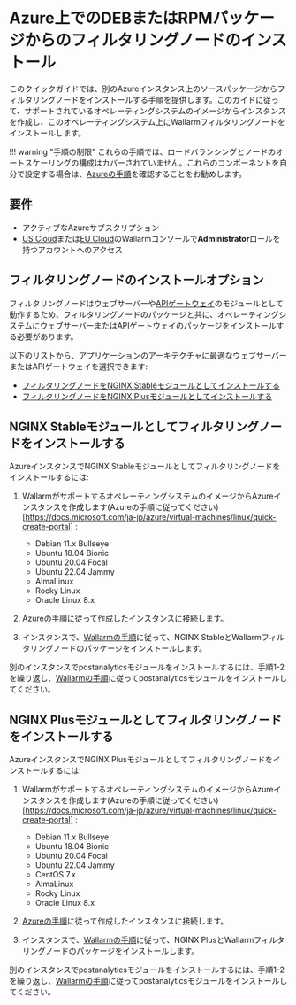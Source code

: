 # Azure上でのDEBまたはRPMパッケージからのフィルタリングノードのインストール

このクイックガイドでは、別のAzureインスタンス上のソースパッケージからフィルタリングノードをインストールする手順を提供します。このガイドに従って、サポートされているオペレーティングシステムのイメージからインスタンスを作成し、このオペレーティングシステム上にWallarmフィルタリングノードをインストールします。

!!! warning "手順の制限"
    これらの手順では、ロードバランシングとノードのオートスケーリングの構成はカバーされていません。これらのコンポーネントを自分で設定する場合は、[Azureの手順](https://docs.microsoft.com/ja-jp/azure/virtual-machines/linux/tutorial-load-balancer)を確認することをお勧めします。

## 要件

* アクティブなAzureサブスクリプション
* [US Cloud](https://us1.my.wallarm.com/)または[EU Cloud](https://my.wallarm.com/)のWallarmコンソールで**Administrator**ロールを持つアカウントへのアクセス

## フィルタリングノードのインストールオプション

フィルタリングノードはウェブサーバーや[APIゲートウェイ](https://www.wallarm.com/what/the-concept-of-an-api-gateway)のモジュールとして動作するため、フィルタリングノードのパッケージと共に、オペレーティングシステムにウェブサーバーまたはAPIゲートウェイのパッケージをインストールする必要があります。

以下のリストから、アプリケーションのアーキテクチャに最適なウェブサーバーまたはAPIゲートウェイを選択できます:

* [フィルタリングノードをNGINX Stableモジュールとしてインストールする](#NGINX-Stableモジュールとしてフィルタリングノードをインストールする)
* [フィルタリングノードをNGINX Plusモジュールとしてインストールする](#NGINX-Plusモジュールとしてフィルタリングノードをインストールする)

## NGINX Stableモジュールとしてフィルタリングノードをインストールする

AzureインスタンスでNGINX Stableモジュールとしてフィルタリングノードをインストールするには:

1. WallarmがサポートするオペレーティングシステムのイメージからAzureインスタンスを作成します(Azureの手順に従ってください)[https://docs.microsoft.com/ja-jp/azure/virtual-machines/linux/quick-create-portal] :

    * Debian 11.x Bullseye
    * Ubuntu 18.04 Bionic
    * Ubuntu 20.04 Focal
    * Ubuntu 22.04 Jammy
    * AlmaLinux
    * Rocky Linux
    * Oracle Linux 8.x
2. [Azureの手順](https://docs.microsoft.com/ja-jp/azure/bastion/bastion-connect-vm-ssh)に従って作成したインスタンスに接続します。
3. インスタンスで、[Wallarmの手順](../../../installation/nginx/dynamic-module.md)に従って、NGINX StableとWallarmフィルタリングノードのパッケージをインストールします。

別のインスタンスでpostanalyticsモジュールをインストールするには、手順1-2を繰り返し、[Wallarmの手順](../../../admin-en/installation-postanalytics-en.md)に従ってpostanalyticsモジュールをインストールしてください。

## NGINX Plusモジュールとしてフィルタリングノードをインストールする

AzureインスタンスでNGINX Plusモジュールとしてフィルタリングノードをインストールするには:

1. WallarmがサポートするオペレーティングシステムのイメージからAzureインスタンスを作成します(Azureの手順に従ってください)[https://docs.microsoft.com/ja-jp/azure/virtual-machines/linux/quick-create-portal] :

    * Debian 11.x Bullseye
    * Ubuntu 18.04 Bionic
    * Ubuntu 20.04 Focal
    * Ubuntu 22.04 Jammy
    * CentOS 7.x
    * AlmaLinux
    * Rocky Linux
    * Oracle Linux 8.x
2. [Azureの手順](https://docs.microsoft.com/ja-jp/azure/bastion/bastion-connect-vm-ssh)に従って作成したインスタンスに接続します。
3. インスタンスで、[Wallarmの手順](../../../installation/nginx/dynamic-module.md)に従って、NGINX PlusとWallarmフィルタリングノードのパッケージをインストールします。

別のインスタンスでpostanalyticsモジュールをインストールするには、手順1-2を繰り返し、[Wallarmの手順](../../../admin-en/installation-postanalytics-en.md)に従ってpostanalyticsモジュールをインストールしてください。